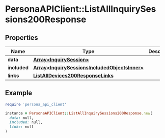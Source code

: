 # PersonaAPIClient::ListAllInquirySessions200Response

## Properties

| Name | Type | Description | Notes |
| ---- | ---- | ----------- | ----- |
| **data** | [**Array&lt;InquirySession&gt;**](InquirySession.md) |  | [optional] |
| **included** | [**Array&lt;InquirySessionsIncludedObjectsInner&gt;**](InquirySessionsIncludedObjectsInner.md) |  | [optional] |
| **links** | [**ListAllDevices200ResponseLinks**](ListAllDevices200ResponseLinks.md) |  | [optional] |

## Example

```ruby
require 'persona_api_client'

instance = PersonaAPIClient::ListAllInquirySessions200Response.new(
  data: null,
  included: null,
  links: null
)
```

